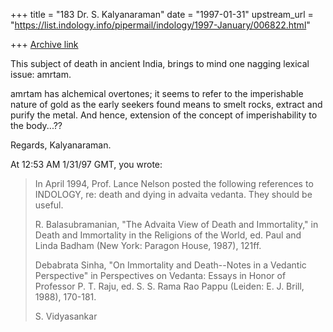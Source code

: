 +++
title = "183 Dr. S. Kalyanaraman"
date = "1997-01-31"
upstream_url = "https://list.indology.info/pipermail/indology/1997-January/006822.html"

+++
[Archive link](https://list.indology.info/pipermail/indology/1997-January/006822.html)

This subject of death in ancient India, brings to mind one nagging lexical issue:
amrtam.

amrtam has alchemical overtones; it seems to refer
to the imperishable nature of gold as the early seekers
found means to smelt rocks, extract and purify the metal.
And hence, extension of the concept of imperishability
to the body...??

Regards, Kalyanaraman.


At 12:53 AM 1/31/97 GMT, you wrote:
>
>In April 1994, Prof. Lance Nelson posted the following references to
>INDOLOGY, re: death and dying in advaita vedanta. They should be useful. 
>
>R. Balasubramanian, "The Advaita View of Death and Immortality," in Death
>and Immortality in the Religions of the World, ed. Paul and Linda Badham
>(New York: Paragon House, 1987), 121ff.
>
>Debabrata Sinha, "On Immortality and Death--Notes in a Vedantic
>Perspective" in Perspectives on Vedanta: Essays in Honor of Professor P.
>T. Raju, ed. S. S. Rama Rao Pappu (Leiden: E. J. Brill, 1988), 170-181.
>
>S. Vidyasankar
>
>
>
>




